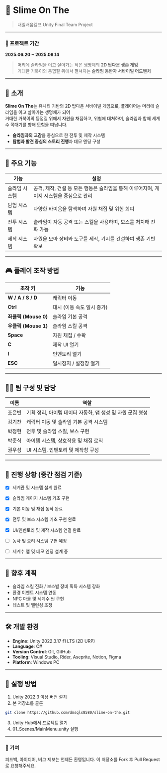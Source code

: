 # 🐢 Slime On The
> 내일배움캠프 Unity Final Team Project

---
### 📆 프로젝트 기간  
**2025.06.20 ~ 2025.08.14**

> 머리에 슬라임을 이고 살아가는 작은 생명체의 **2D 탑다운 생존 게임**  
> 거대한 거북이의 등껍질 위에서 펼쳐지는 **슬라임 동반자 서바이벌 어드벤처**

---

## 📖 소개

**Slime On The**는 유니티 기반의 2D 탑다운 서바이벌 게임으로, 플레이어는 머리에 슬라임을 이고 살아가는 생명체가 되어  
거대한 거북이의 등껍질 위에서 자원을 채집하고, 위협에 대처하며, 슬라임과 함께 세계수 꼭대기를 향해 모험을 떠납니다.

- **슬라임과의 교감**을 중심으로 한 전투 및 제작 시스템
- **탐험과 발견 중심의 스토리 진행**과 데모 엔딩 구성

---

## 🧩 주요 기능

| 기능 | 설명 |
|------|------|
| 슬라임 시스템 | 공격, 제작, 건설 등 모든 행동은 슬라임을 통해 이루어지며, 게이지 시스템을 중심으로 관리 |
| 탐험 시스템 | 다양한 바이옴을 탐색하며 자원 채집 및 위험 회피 |
| 전투 시스템 | 슬라임이 자동 공격 또는 스킬을 사용하며, 보스를 처치해 진화 가능 |
| 제작 시스템 | 자원을 모아 장비와 도구를 제작, 기지를 건설하여 생존 기반 확보 |

---

## 🎮 플레이 조작 방법
| 조작 키              | 기능                     |
| ----------------- | ---------------------- |
| **W / A / S / D** | 캐릭터 이동                 |
| **Ctrl**          | 대시 (이동 속도 일시 증가)       |
| **좌클릭 (Mouse 0)** | 슬라임 기본 공격              |
| **우클릭 (Mouse 1)** | 슬라임 스킬 공격              |
| **Space**         | 자원 채집 / 수확             |
| **C**             | 제작 UI 열기               |
| **I**             | 인벤토리 열기                |
| **ESC**           | 일시정지 / 설정창 열기          |

---

## 🧑‍💻 팀 구성 및 담당
| 이름  | 역할                                  |
| --- | ----------------------------------- |
| 조은빈 | 기획 정리, 아이템 데이터 자동화, 맵 생성 및 자원 군집 형성 |
| 김기찬 | 캐릭터 이동 및 슬라임 기본 공격 시스템              |
| 박정현 | 전투 및 슬라임 스킬, 보스 구현                  |
| 박준식 | 아이템 시스템, 상호작용 및 채집 로직               |
| 권우성 | UI 시스템, 인벤토리 및 제작창 구성               |

---

## 🚧 진행 상황 (중간 점검 기준)
- [x] 세계관 및 시스템 설계 완료
- [x] 슬라임 게이지 시스템 기초 구현
- [x] 기본 이동 및 채집 동작 완료
- [x] 전투 및 보스 시스템 기초 구현 완료
- [x] UI/인벤토리 및 제작 시스템 연결 완료
- [ ] 농사 및 요리 시스템 구현 예정
- [ ] 세계수 맵 및 데모 엔딩 설계 중


---

## 📌 향후 계획
- 슬라임 스킬 진화 / 보스별 장비 획득 시스템 강화
- 환경 이벤트 시스템 연동
- NPC 마을 및 세계수 씬 구현
- 테스트 및 밸런싱 조정

---

## 🛠 개발 환경

- **Engine**: Unity 2022.3.17 f1 LTS (2D URP)
- **Language**: C#
- **Version Control**: Git, GitHub
- **Tooling**: Visual Studio, Rider, Aseprite, Notion, Figma
- **Platform**: Windows PC

---

## 🧪 실행 방법

1. Unity 2022.3 이상 버전 설치
2. 본 저장소를 클론

```bash
git clone https://github.com/dmsqls8580/slime-on-the.git
```
3. Unity Hub에서 프로젝트 열기
4. 01_Scenes/MainMenu.unity 실행

---

### 🙌 기여
피드백, 아이디어, 버그 제보는 언제든 환영입니다.
이 저장소를 Fork 후 Pull Request로 요청해주세요.
